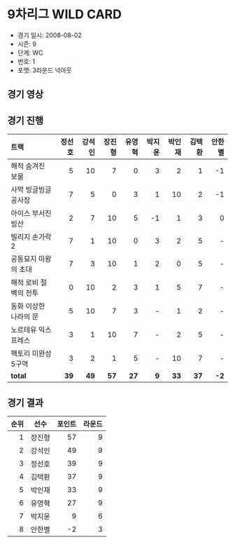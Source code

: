 # 9차리그 WILD CARD

- 경기 일시: 2008-08-02
- 시즌: 9
- 단계: WC
- 번호: 1
- 포맷: 3라운드 넉아웃





## 경기 영상
## 경기 진행

| 트랙 | 정선호 | 강석인 | 장진형 | 유영혁 | 박지윤 | 박인재 | 김택환 | 안한별 |
|:---|---:|---:|---:|---:|---:|---:|---:|---:|
| 해적 숨겨진 보물 | 5 | 10 | 7 | 0 | 3 | 2 | 1 | -1 |
| 사막 빙글빙글 공사장 | 7 | 5 | 0 | 3 | 1 | 10 | 2 | -1 |
| 아이스 부서진 빙산 | 2 | 7 | 10 | 5 | -1 | 1 | 3 | 0 |
| 빌리지 손가락 2 | 7 | 1 | 10 | 0 | 3 | 2 | 5 | - |
| 공동묘지 마왕의 초대 | 7 | 3 | 10 | 1 | 2 | 0 | 5 | - |
| 해적 로비 절벽의 전투 | 0 | 10 | 2 | 3 | 1 | 5 | 7 | - |
| 동화 이상한 나라의 문 | 5 | 10 | 7 | 3 | - | 1 | 2 | - |
| 노르테유 익스프레스 | 3 | 1 | 10 | 7 | - | 2 | 5 | - |
| 팩토리 미완성 5구역 | 3 | 2 | 1 | 5 | - | 10 | 7 | - |
| __total__ | __39__ | __49__ | __57__ | __27__ | __9__ | __33__ | __37__ | __-2__ |




## 경기 결과

| 순위 | 선수 | 포인트 | 라운드 |
|---:|:---:|---:|---:|
| 1 | 장진형 | 57 | 9 |
| 2 | 강석인 | 49 | 9 |
| 3 | 정선호 | 39 | 9 |
| 4 | 김택환 | 37 | 9 |
| 5 | 박인재 | 33 | 9 |
| 6 | 유영혁 | 27 | 9 |
| 7 | 박지윤 | 9 | 6 |
| 8 | 안한별 | -2 | 3 |

